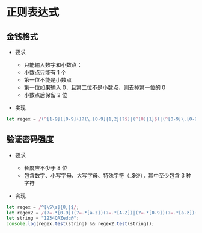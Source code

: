 # 正则表达式

## 金钱格式

- 要求

  - 只能输入数字和小数点；
  - 小数点只能有 1 个
  - 第一位不能是小数点
  - 第一位如果输入 0，且第二位不是小数点，则去掉第一位的 0
  - 小数点后保留 2 位

- 实现

```js
let regex = /(^[1-9]([0-9]+)?(\.[0-9]{1,2})?$)|(^(0){1}$)|(^[0-9]\.[0-9]([0-9])?\$)/;
```

## 验证密码强度

- 要求

  - 长度应不少于 8 位
  - 包含数字、小写字母、大写字母、特殊字符（\_\$@），其中至少包含 3 种字符

- 实现

```js
let regex = /^[\S\s]{8,}$/;
let regex2 = /(?=.*[0-9])(?=.*[a-z])(?=.*[A-Z])|(?=.*[0-9])(?=.*[a-z])(?=.*[_$@])|(?=.*[0-9])(?=.*[A-Z])(?=.*[_$@])|(?=.*[a-z])(?=.*[A-Z])(?=.*[_$@])|(?=.*[0-9])(?=.*[a-z])(?=.*[A-Z])(?=.*[_$@])/;
let string = "1234QAZedc@";
console.log(regex.test(string) && regex2.test(string));
```
